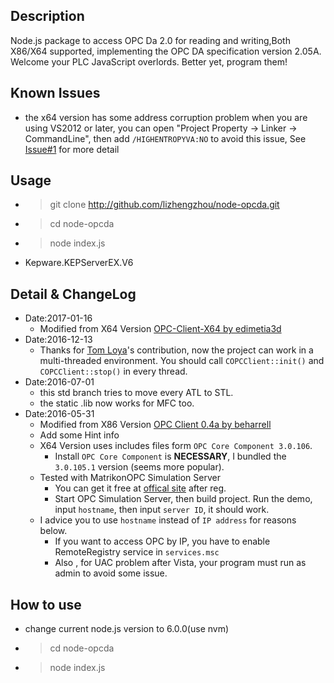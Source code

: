 ## Description
Node.js package to access OPC Da 2.0 for reading and writing,Both X86/X64 supported, implementing the OPC DA specification version 2.05A. Welcome your PLC JavaScript overlords. Better yet, program them!

## Known Issues
* the x64 version has some address corruption problem when you are using VS2012 or later, you can open "Project Property -> Linker -> CommandLine", then add `/HIGHENTROPYVA:NO` to avoid this issue, See [Issue#1](https://github.com/edimetia3d/OPC-Client-X64/issues/1) for more detail

## Usage

* >git clone http://github.com/lizhengzhou/node-opcda.git
* >cd node-opcda
* >node index.js
* Kepware.KEPServerEX.V6


## Detail & ChangeLog
* Date:2017-01-16
	* Modified from X64 Version [OPC-Client-X64 by edimetia3d](https://github.com/edimetia3d/OPC-Client-X64)
* Date:2016-12-13
	* Thanks for [Tom Loya](https://github.com/tomloya)'s contribution, now the project can work in a multi-threaded environment. You should call `COPCClient::init()` and `COPCClient::stop()` in every thread.
* Date:2016-07-01
	* this std branch tries to move every ATL to STL.
	* the static .lib now works for MFC too.
* Date:2016-05-31
	* Modified from X86 Version [OPC Client 0.4a by beharrell](https://sourceforge.net/projects/opcclient/)
	* Add some Hint info
	* X64 Version uses includes files form `OPC Core Component 3.0.106`.
		* Install `OPC Core Component` is **NECESSARY**, I bundled the `3.0.105.1` version (seems more popular).
	* Tested with MatrikonOPC Simulation Server
		* You can get it free at [offical site](https://www.matrikonopc.com/products/opc-drivers/opc-simulation-server.aspx) after reg.
		* Start OPC Simulation Server, then build project. Run the demo, input `hostname`, then input `server ID`, it should work.
	* I advice you to use `hostname` instead of `IP address` for reasons below.
		* If you want to access OPC by IP, you have to enable RemoteRegistry service in `services.msc`
		* Also , for UAC problem after Vista, your program must run as admin to avoid some issue.

## How to use
* change current node.js version to 6.0.0(use nvm)
* >cd node-opcda
* >node index.js
